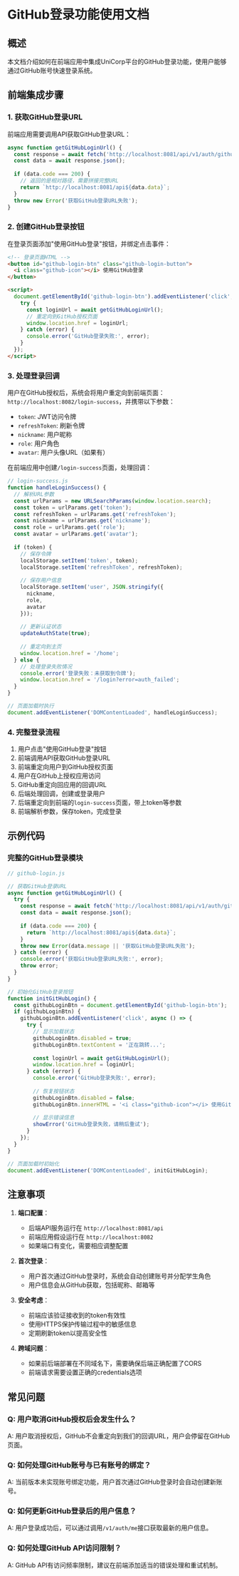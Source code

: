 # GitHub登录功能使用文档

## 概述

本文档介绍如何在前端应用中集成UniCorp平台的GitHub登录功能，使用户能够通过GitHub账号快速登录系统。

## 前端集成步骤

### 1. 获取GitHub登录URL

前端应用需要调用API获取GitHub登录URL：

```javascript
async function getGitHubLoginUrl() {
  const response = await fetch('http://localhost:8081/api/v1/auth/github/login-url');
  const data = await response.json();
  
  if (data.code === 200) {
    // 返回的是相对路径，需要拼接完整URL
    return `http://localhost:8081/api${data.data}`;
  }
  throw new Error('获取GitHub登录URL失败');
}
```

### 2. 创建GitHub登录按钮

在登录页面添加"使用GitHub登录"按钮，并绑定点击事件：

```html
<!-- 登录页面HTML -->
<button id="github-login-btn" class="github-login-button">
  <i class="github-icon"></i> 使用GitHub登录
</button>

<script>
  document.getElementById('github-login-btn').addEventListener('click', async () => {
    try {
      const loginUrl = await getGitHubLoginUrl();
      // 重定向到GitHub授权页面
      window.location.href = loginUrl;
    } catch (error) {
      console.error('GitHub登录失败:', error);
    }
  });
</script>
```

### 3. 处理登录回调

用户在GitHub授权后，系统会将用户重定向到前端页面：`http://localhost:8082/login-success`，并携带以下参数：
- `token`: JWT访问令牌
- `refreshToken`: 刷新令牌
- `nickname`: 用户昵称
- `role`: 用户角色
- `avatar`: 用户头像URL（如果有）

在前端应用中创建`/login-success`页面，处理回调：

```javascript
// login-success.js
function handleLoginSuccess() {
  // 解析URL参数
  const urlParams = new URLSearchParams(window.location.search);
  const token = urlParams.get('token');
  const refreshToken = urlParams.get('refreshToken');
  const nickname = urlParams.get('nickname');
  const role = urlParams.get('role');
  const avatar = urlParams.get('avatar');
  
  if (token) {
    // 保存令牌
    localStorage.setItem('token', token);
    localStorage.setItem('refreshToken', refreshToken);
    
    // 保存用户信息
    localStorage.setItem('user', JSON.stringify({
      nickname,
      role,
      avatar
    }));
    
    // 更新认证状态
    updateAuthState(true);
    
    // 重定向到主页
    window.location.href = '/home';
  } else {
    // 处理登录失败情况
    console.error('登录失败：未获取到令牌');
    window.location.href = '/login?error=auth_failed';
  }
}

// 页面加载时执行
document.addEventListener('DOMContentLoaded', handleLoginSuccess);
```

### 4. 完整登录流程

1. 用户点击"使用GitHub登录"按钮
2. 前端调用API获取GitHub登录URL
3. 前端重定向用户到GitHub授权页面
4. 用户在GitHub上授权应用访问
5. GitHub重定向回应用的回调URL
6. 后端处理回调，创建或登录用户
7. 后端重定向到前端的`login-success`页面，带上token等参数
8. 前端解析参数，保存token，完成登录

## 示例代码

### 完整的GitHub登录模块

```javascript
// github-login.js

// 获取GitHub登录URL
async function getGitHubLoginUrl() {
  try {
    const response = await fetch('http://localhost:8081/api/v1/auth/github/login-url');
    const data = await response.json();
    
    if (data.code === 200) {
      return `http://localhost:8081/api${data.data}`;
    }
    throw new Error(data.message || '获取GitHub登录URL失败');
  } catch (error) {
    console.error('获取GitHub登录URL失败:', error);
    throw error;
  }
}

// 初始化GitHub登录按钮
function initGitHubLogin() {
  const githubLoginBtn = document.getElementById('github-login-btn');
  if (githubLoginBtn) {
    githubLoginBtn.addEventListener('click', async () => {
      try {
        // 显示加载状态
        githubLoginBtn.disabled = true;
        githubLoginBtn.textContent = '正在跳转...';
        
        const loginUrl = await getGitHubLoginUrl();
        window.location.href = loginUrl;
      } catch (error) {
        console.error('GitHub登录失败:', error);
        
        // 恢复按钮状态
        githubLoginBtn.disabled = false;
        githubLoginBtn.innerHTML = '<i class="github-icon"></i> 使用GitHub登录';
        
        // 显示错误信息
        showError('GitHub登录失败，请稍后重试');
      }
    });
  }
}

// 页面加载时初始化
document.addEventListener('DOMContentLoaded', initGitHubLogin);
```

## 注意事项

1. **端口配置**：
   - 后端API服务运行在 `http://localhost:8081/api`
   - 前端应用假设运行在 `http://localhost:8082`
   - 如果端口有变化，需要相应调整配置

2. **首次登录**：
   - 用户首次通过GitHub登录时，系统会自动创建账号并分配学生角色
   - 用户信息会从GitHub获取，包括昵称、邮箱等

3. **安全考虑**：
   - 前端应该验证接收到的token有效性
   - 使用HTTPS保护传输过程中的敏感信息
   - 定期刷新token以提高安全性

4. **跨域问题**：
   - 如果前后端部署在不同域名下，需要确保后端正确配置了CORS
   - 前端请求需要设置正确的credentials选项

## 常见问题

### Q: 用户取消GitHub授权后会发生什么？
A: 用户取消授权后，GitHub不会重定向到我们的回调URL，用户会停留在GitHub页面。

### Q: 如何处理GitHub账号与已有账号的绑定？
A: 当前版本未实现账号绑定功能，用户首次通过GitHub登录时会自动创建新账号。

### Q: 如何更新GitHub登录后的用户信息？
A: 用户登录成功后，可以通过调用`/v1/auth/me`接口获取最新的用户信息。

### Q: 如何处理GitHub API访问限制？
A: GitHub API有访问频率限制，建议在前端添加适当的错误处理和重试机制。 